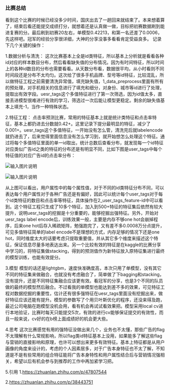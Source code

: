 ### 比赛总结
看到这个比赛的时候已经没多少时间，国庆出去了一趟回来就结束了。本来想着算了，结束后看还能提交成绩打分，就想着还是认真做一做，目标把初赛数据刷到能进复赛的分。最后刷到初赛20左右，单模型0.42213，和第一名还差了0.0006，先这样吧。冠军的经验分享很详细，大神的分享没事多看看肯定受益良多。
记录下几个关键的操作：

1.数据分析与清洗：
这次比赛基本上全是id类特征，所以基本上分析就是看看各种id对应的样本数目分布，然后看看缺失值的分布情况。因为有时间特征，所以时间上的各种id数目的分布也需要看看。从天数分布看，数据很平均，从小时看则不同时间段还是分布不太均匀。这次给了很多手机品牌、型号等id特征，比较混乱，所以做特征工程之前需要清洗异常值，填充缺失值，1_data_preprocess里面有所有的预处理，对手机相关的信息进行了填充和细分，对身份、城市等id进行了处理，提取出有效字段。uesr_tags这个多值特征进行了第一次筛选，因为id值太多，直接丢进模型很难进行有效的学习，筛选过一次后能让模型更稳定。剩余的缺失值基本上填充-1，当作一种特殊状态。

2.特征工程：
点击率预测比赛，常用的特征基本上就是统计类特征和点击率特征，基本上都扔进去分数就0.42+。这里记录下提分最明显的特征，减少了0.001+。uesr_tags这个多值特征，一开始没有怎么管，清洗完后就labelencode就扔进去了，后来觉得里面信息没有怎么学习到，就开始想怎么处理这个特征。通过将每个多值特征里面的单一id取出，统计总数后查看分布，就发现每一个id特征对应类似广告id之类的特征的分布还是有明显不同，比如下图是user_tags中每个特征值的对应广告id的点击率分布：

![输入图片说明](https://images.gitee.com/uploads/images/2018/1227/204459_575c5786_1805564.png "1545914656(1).png")

![输入图片说明](https://images.gitee.com/uploads/images/2018/1227/204623_8c6a50f5_1805564.png "1545914767(1).png")

从上图可以看出，用户属性中的每个属性值，对于不同的id类特征分布不同，可以表达每个用户属性对于各种广告还是有偏好，因此可以统计每个user_tags对于每个id类特征的数目和点击率等特征，具体操作在2_user_tags_feature-id中可以看到。这个特征工程只生成了10多个特征，加入到500+特征的特征集后依然有较大提升，说明uesr_tags的挖掘是十分重要的，能够挖掘出强特征。另外，开始对uesr_tags label encode后，训练效果一般，主要是内存不够one hot会崩掉程序，后来one hot后存入稀疏矩阵，勉强跑完了，又有差不多0.0008万分点提升，可见多值特征简单的label encode不是理想的方式，内存足够的情况下还是one hot，同时维度太大的话要考虑只提取重要值，并从其它多个维度来描述这个特征，保证信息尽量多地表达出来。另一个比较有效的特征是在kaggle的比赛分享中学习的，将特征集做stacking，得到的预测值作为新特征放入原特征集进行最终的模型训练，也能有效提分。

3.模型
模型的话还是lightgbm，速度快准确度高，本次只用了单模型，没有其它不同的特征集来做融合，也就没有考虑融合了，简单做了下bagging和stacking，没有提升，还是不同特征集融合应该更有效。看冠军的分享，也是3个不同的队员做的最终的模型然后融合。不过看我的单模型也能达到差不多的效果，可见特征工程对数据挖掘的重要性，估计还有很多强特征在uesr_tags里面没有挖掘出来，做好特征应该还能有提升。模型的参数写了个用贝叶斯优化的程序，还没来得及跑，最近公司电脑在跑模型没机会用，看有机会再试试看效果把。模型采用local cv进行本地验证，比赛时每天只能提交5次，有效的进行cv能够保证提交的有效性，而且一般来说，cv好的在b榜上面成绩好的机会更大些。

4.思考
这次比赛感觉有用的强特征没做出来几个，业务也不太懂，那些广告的flag不太理解有什么常规影响，所以flag类id特征基本上没用，如果能多了解这些flag与营销的直接影响和原理，也许可以想出来更多有效特征。基本上特征都是从用户画像的角度来设计的，考虑的个人因素居多，对于广告本身特征也不太了解，不知道是不是有些常用的组合特征能将广告本身特性和用户属性结合后与营销情况强相关，希望以后有机会参与到推荐的工作中再加紧学习把。


5.引用
1.https://zhuanlan.zhihu.com/p/47807544

2.https://zhuanlan.zhihu.com/p/38443751
